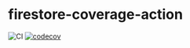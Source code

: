 # firestore-coverage-action

![CI](https://github.com/Coderlane/firestore-coverage-action/workflows/CI/badge.svg) [![codecov](https://codecov.io/gh/Coderlane/firestore-coverage-action/branch/master/graph/badge.svg?token=LP8S7MM15H)](https://codecov.io/gh/Coderlane/firestore-coverage-action)
